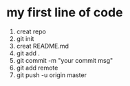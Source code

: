 # my first line of code

1. creat repo
2. git init
3. creat README.md
4. git add .
5. git commit -m "your commit msg"
6. git add remote <url>
7. git push -u origin master